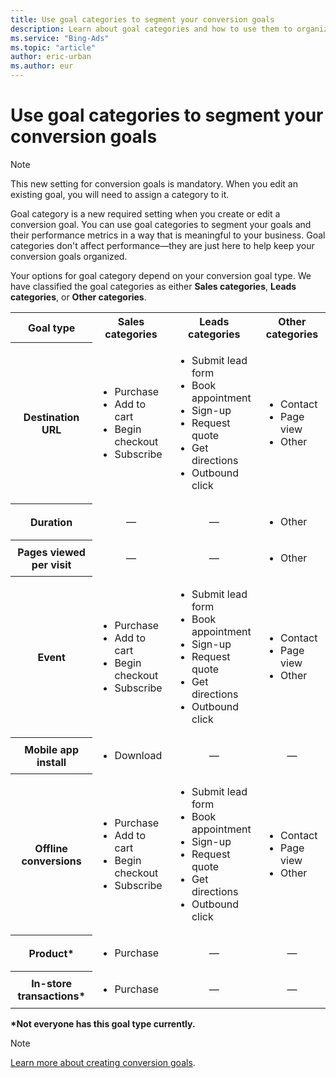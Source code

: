 ```yaml
---
title: Use goal categories to segment your conversion goals
description: Learn about goal categories and how to use them to organize your conversion goals.
ms.service: "Bing-Ads"
ms.topic: "article"
author: eric-urban
ms.author: eur
---
```


# Use goal categories to segment your conversion goals

> [!NOTE]
> This new setting for conversion goals is mandatory. When you edit an existing goal, you will need to assign a category to it.

Goal category is a new required setting when you create or edit a conversion goal. You can use goal categories to segment your goals and their performance metrics in a way that is meaningful to your business. Goal categories don't affect performance—they are just here to help keep your conversion goals organized.

Your options for goal category depend on your conversion goal type. We have classified the goal categories as either **Sales categories**, **Leads categories**, or **Other categories**.

<table>
  <tr>
    <th scope="col">Goal type</th>
    <th scope="col">Sales categories</th>
    <th scope="col">Leads categories</th>
    <th scope="col">Other categories</th>
  </tr>
  <tr>
    <th scope="row">
				Destination URL
			</th>
    <td>
      <ul>
        <li>Purchase</li>
        <li>Add to cart</li>
        <li>Begin checkout</li>
        <li>Subscribe</li>
      </ul>
    </td>
    <td>
      <ul>
        <li>Submit lead form</li>
        <li>Book appointment</li>
        <li>Sign-up</li>
        <li>Request quote</li>
        <li>Get directions</li>
        <li>Outbound click</li>
      </ul>
    </td>
    <td>
      <ul>
        <li>Contact</li>
        <li>Page view</li>
        <li>Other</li>
      </ul>
    </td>
  </tr>
  <tr>
    <th scope="row">
				Duration
			</th>
    <td style="text-align:center">
				—
			</td>
    <td style="text-align:center">
				—
			</td>
    <td>
      <ul>
        <li>Other</li>
      </ul>
    </td>
  </tr>
  <tr>
    <th scope="row">
				Pages viewed per visit
			</th>
    <td style="text-align:center">
				—
			</td>
    <td style="text-align:center">
				—
			</td>
    <td>
      <ul>
        <li>Other</li>
      </ul>
    </td>
  </tr>
  <tr>
    <th scope="row">
				Event
			</th>
    <td>
      <ul>
        <li>Purchase</li>
        <li>Add to cart</li>
        <li>Begin checkout</li>
        <li>Subscribe</li>
      </ul>
    </td>
    <td>
      <ul>
        <li>Submit lead form</li>
        <li>Book appointment</li>
        <li>Sign-up</li>
        <li>Request quote</li>
        <li>Get directions</li>
        <li>Outbound click</li>
      </ul>
    </td>
    <td>
      <ul>
        <li>Contact</li>
        <li>Page view</li>
        <li>Other</li>
      </ul>
    </td>
  </tr>
  <tr>
    <th scope="row">
				Mobile app install
			</th>
    <td>
      <ul>
        <li>Download</li>
      </ul>
    </td>
    <td style="text-align:center">
				—
			</td>
    <td style="text-align:center">
				—			
			</td>
  </tr>
  <tr>
    <th scope="row">
				Offline conversions
			</th>
    <td>
      <ul>
        <li>Purchase</li>
        <li>Add to cart</li>
        <li>Begin checkout</li>
        <li>Subscribe</li>
      </ul>
    </td>
    <td>
      <ul>
        <li>Submit lead form</li>
        <li>Book appointment</li>
        <li>Sign-up</li>
        <li>Request quote</li>
        <li>Get directions</li>
        <li>Outbound click</li>
      </ul>
    </td>
    <td>
      <ul>
        <li>Contact</li>
        <li>Page view</li>
        <li>Other</li>
      </ul>
    </td>
  </tr>
  <tr>
    <th scope="row">
				Product*
			</th>
    <td>
      <ul>
        <li>Purchase</li>
      </ul>
    </td>
    <td style="text-align:center">
				—
			</td>
    <td style="text-align:center">
				—			
			</td>
  </tr>
  <tr>
    <th scope="row">
				In-store transactions*
			</th>
    <td>
      <ul>
        <li>Purchase</li>
      </ul>
    </td>
    <td style="text-align:center">
				—
			</td>
    <td style="text-align:center">
				—			
			</td>
  </tr>
</table>

**\*Not everyone has this goal type currently.**

> [!NOTE]
> [Learn more about creating conversion goals](./hlp_BA_PROC_UETv2CreateGoal.md).


